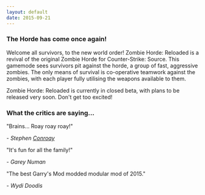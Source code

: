 ```yaml
---
layout: default
date: 2015-09-21 
---
```


<h3> The Horde has come once again!</h3>
<p>Welcome all survivors, to the new world order! Zombie Horde: Reloaded is a revival of the original Zombie Horde for Counter-Strike: Source. This gamemode sees survivors pit against the horde, a group of fast, aggressive zombies. The only means of survival is co-operative teamwork against the zombies, with each player fully utilising the weapons available to them.</p>
<p>Zombie Horde: Reloaded is currently in closed beta, with plans to be released very soon. Don't get too excited!</p>
<h3>What the critics are saying...</h3>
<p class="quote">"Brains... Roay roay roay!"</p>
<p><i>- Stephen <a class="kinder-surprise" href="{{ site.baseurl }}/filmaudition/">Conroay</a></i></p>
<p class="quote">"It's fun for all the family!"</p>
<p><i>- Garey Numan</i></p>
<p class="quote">"The best Garry's Mod modded modular mod of 2015."</p>
<p><i>- Wydi Doodis</i></p>